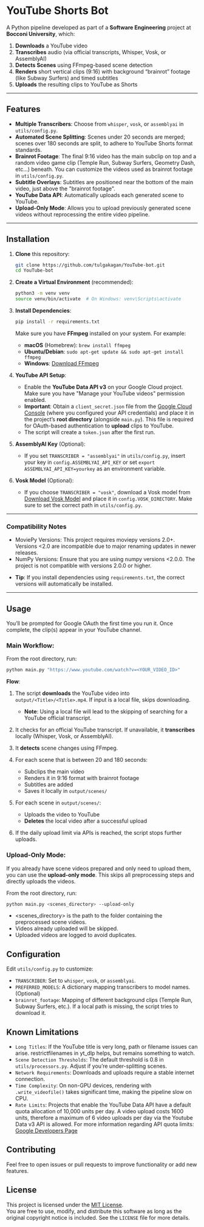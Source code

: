 # YouTube Shorts Bot

A Python pipeline developed as part of a **Software Engineering** project at **Bocconi University**, which:

1. **Downloads** a YouTube video
2. **Transcribes** audio (via official transcripts, Whisper, Vosk, or AssemblyAI)
3. **Detects Scenes** using FFmpeg-based scene detection
4. **Renders** short vertical clips (9:16) with background “brainrot” footage (like Subway Surfers) and timed subtitles
5. **Uploads** the resulting clips to YouTube as Shorts

---

## Features

- **Multiple Transcribers**: Choose from `whisper`, `vosk`, or `assemblyai` in `utils/config.py`.
- **Automated Scene Splitting**: Scenes under 20 seconds are merged; scenes over 180 seconds are split, to adhere to YouTube Shorts format standards.
- **Brainrot Footage**: The final 9:16 video has the main subclip on top and a random video game clip (Temple Run, Subway Surfers, Geometry Dash, etc...) beneath. You can customize the videos used as brainrot footage in `utils/config.py`.
- **Subtitle Overlays**: Subtitles are positioned near the bottom of the main video, just above the "brainrot footage".
- **YouTube Data API**: Automatically uploads each generated scene to YouTube.
- **Upload-Only Mode**: Allows you to upload previously generated scene videos without reprocessing the entire video pipeline.

---

## Installation

1. **Clone** this repository:

   ```bash
   git clone https://github.com/tulgakagan/YouTube-bot.git
   cd YouTube-bot
   ```

2. **Create a Virtual Environment** (recommended):

   ```bash
   python3 -m venv venv
   source venv/bin/activate  # On Windows: venv\Scripts\activate
   ```

3. **Install Dependencies**:

   ```bash
   pip install -r requirements.txt
   ```

   Make sure you have **FFmpeg** installed on your system. For example:

   - **macOS** (Homebrew): `brew install ffmpeg`
   - **Ubuntu/Debian**: `sudo apt-get update && sudo apt-get install ffmpeg`
   - **Windows**: [Download FFmpeg](https://ffmpeg.org/download.html)

4. **YouTube API Setup**:

   - Enable the **YouTube Data API v3** on your Google Cloud project. Make sure you have "Manage your YouTube videos" permission enabled.
   - **Important**: Obtain a `client_secret.json` file from the [Google Cloud Console](console.cloud.google.com) (where you configured your API credentials) and place it in the project’s **root directory** (alongside `main.py`). This file is required for OAuth-based authentication to **upload** clips to YouTube.
   - The script will create a `token.json` after the first run.

5. **AssemblyAI Key** (Optional):

   - If you set `TRANSCRIBER = "assemblyai"` in `utils/config.py`, insert your key in `config.ASSEMBLYAI_API_KEY` or set `export ASSEMBLYAI_API_KEY=yourkey` as an environment variable.

6. **Vosk Model** (Optional):
   - If you choose `TRANSCRIBER = "vosk"`, download a Vosk model from [Download Vosk Model](alphacephei.com/vosk/models) and place it in `config.VOSK_DIRECTORY`. Make sure to set the correct path in `utils/config.py`.

---

### Compatibility Notes

- MoviePy Versions: This project requires moviepy versions 2.0+. Versions <2.0 are incompatible due to major renaming updates in newer releases.
- NumPy Versions: Ensure that you are using numpy versions <2.0.0. The project is not compatible with versions 2.0.0 or higher.

* **Tip**: If you install dependencies using `requirements.txt`, the correct versions will automatically be installed.

---

## Usage

You’ll be prompted for Google OAuth the first time you run it. Once complete, the clip(s) appear in your YouTube channel.

### Main Workflow:

From the root directory, run:

```bash
python main.py "https://www.youtube.com/watch?v=<YOUR_VIDEO_ID>"
```

**Flow**:

1. The script **downloads** the YouTube video into `output/<Title>/<Title>.mp4`. If input is a local file, skips downloading.

   - **Note**: Using a local file will lead to the skipping of searching for a YouTube official transcript.

2. It checks for an official YouTube transcript. If unavailable, it **transcribes** locally (Whisper, Vosk, or AssemblyAI).

3. It **detects** scene changes using FFmpeg.

4. For each scene that is between 20 and 180 seconds:

   - Subclips the main video
   - Renders it in 9:16 format with brainrot footage
   - Subtitles are added
   - Saves it locally in `output/scenes/`

5. For each scene in `output/scenes/`:

   - Uploads the video to YouTube
   - **Deletes** the local video after a successful upload

6. If the daily upload limit via APIs is reached, the script stops further uploads.

### Upload-Only Mode:

If you already have scene videos prepared and only need to upload them, you can use the **upload-only mode**. This skips all preprocessing steps and directly uploads the videos.

From the root directory, run:

```bash
python main.py <scenes_directory> --upload-only
```

- <scenes_directory> is the path to the folder containing the preprocessed scene videos.
- Videos already uploaded will be skipped.
- Uploaded videos are logged to avoid duplicates.

## Configuration

Edit `utils/config.py` to customize:

- `TRANSCRIBER`: Set to `whisper`, `vosk`, or `assemblyai`.
- `PREFERRED_MODELS`: A dictionary mapping transcribers to model names. (Optional)
- `brainrot_footage`: Mapping of different background clips (Temple Run, Subway Surfers, etc.). If a local path is missing, the script tries to download it.

## Known Limitations

- `Long Titles`: If the YouTube title is very long, path or filename issues can arise. restrictfilenames in yt_dlp helps, but remains something to watch.
- `Scene Detection Thresholds`: The default threshold is 0.8 in `utils/processors.py`. Adjust if you’re under-splitting scenes.
- `Network Requirements`: Downloads and uploads require a stable internet connection.
- `Time Complexity`: On non-GPU devices, rendering with `.write_videofile()` takes significant time, making the pipeline slow on CPU.
- `Rate Limits`: Projects that enable the YouTube Data API have a default quota allocation of 10,000 units per day. A video upload costs 1600 units, therefore a maximum of 6 video uploads per day via the Youtube Data v3 API is allowed. For more information regarding API quota limits: [Google Developers Page](https://developers.google.com/youtube/v3/getting-started)

## Contributing

Feel free to open issues or pull requests to improve functionality or add new features.

## License

This project is licensed under the [MIT License](LICENSE).  
You are free to use, modify, and distribute this software as long as the original copyright notice is included. See the `LICENSE` file for more details.
